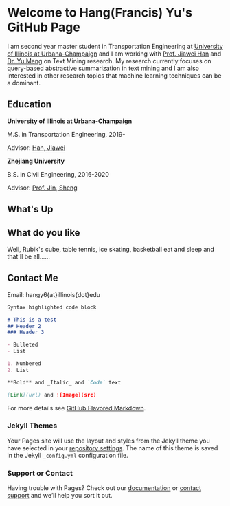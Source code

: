 # Welcome to Hang(Francis) Yu's GitHub Page

I am second year master student in Transportation Engineering at [University of Illinois at Urbana-Champaign](https://illinois.edu/) and I am working with [Prof. Jiawei Han](http://hanj.cs.illinois.edu/) and [Dr. Yu Meng](https://yumeng5.github.io/) on Text Mining research. My research currently focuses on query-based abstractive summarization in text mining and I am also interested in other research topics that machine learning techniques can be a dominant.

## Education

**University of Illinois at Urbana-Champaign**

M.S. in Transportation Engineering, 2019-

Advisor: [Han, Jiawei](http://hanj.cs.illinois.edu/)

**Zhejiang University**

B.S. in Civil Engineering, 2016-2020

Advisor: [Prof. Jin, Sheng](https://person.zju.edu.cn/en/jinsheng)

## What's Up

## What do you like
Well, Rubik's cube, table tennis, ice skating, basketball eat and sleep and that'll be all......

## Contact Me
Email: hangy6{at}illinois{dot}edu

```markdown
Syntax highlighted code block

# This is a test
## Header 2
### Header 3

- Bulleted
- List

1. Numbered
2. List

**Bold** and _Italic_ and `Code` text

[Link](url) and ![Image](src)
```

For more details see [GitHub Flavored Markdown](https://guides.github.com/features/mastering-markdown/).

### Jekyll Themes

Your Pages site will use the layout and styles from the Jekyll theme you have selected in your [repository settings](https://github.com/FrancisYu2020/hangyu.github.io/settings). The name of this theme is saved in the Jekyll `_config.yml` configuration file.

### Support or Contact

Having trouble with Pages? Check out our [documentation](https://docs.github.com/categories/github-pages-basics/) or [contact support](https://github.com/contact) and we’ll help you sort it out.
